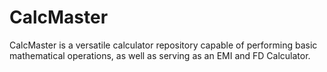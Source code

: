 # CalcMaster
CalcMaster is a versatile calculator repository capable of performing basic mathematical operations, as well as serving as an EMI and FD Calculator.
